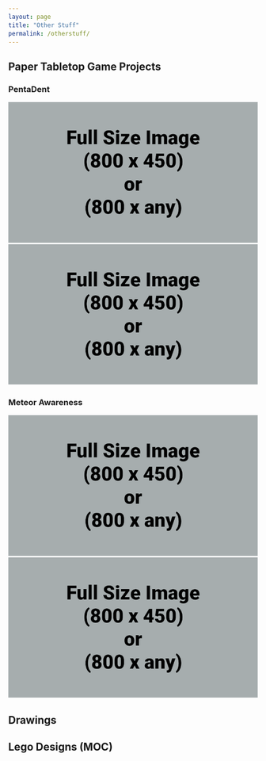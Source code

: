 ```yaml
---
layout: page
title: "Other Stuff"
permalink: /otherstuff/
---
```


## Paper Tabletop Game Projects
### PentaDent

![Picture 1](/assets/fullsize.png)
![Picture 1](/assets/fullsize.png)

### Meteor Awareness

![Picture 1](/assets/fullsize.png)
![Picture 1](/assets/fullsize.png)

## Drawings

<blockquote class="imgur-embed-pub" lang="en" data-id="a/g96uTUg" data-context="false" ><a href="//imgur.com/a/g96uTUg"></a></blockquote><script async src="//s.imgur.com/min/embed.js" charset="utf-8"></script>

## Lego Designs (MOC)



